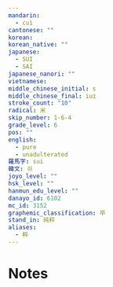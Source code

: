 ```yaml
---
mandarin:
  - cuì
cantonese: ""
korean:
korean_native: ""
japanese:
  - SUI
  - SAI
japanese_nanori: ""
vietnamese:
middle_chinese_initial: s
middle_chinese_final: iuɪ
stroke_count: "10"
radical: 米
skip_number: 1-6-4
grade_level: 6
pos: ""
english:
  - pure
  - unadulterated
羅馬字: sui
韓文: 쉬
joyo_level: ""
hsk_level: ""
hanmun_edu_level: ""
danayo_id: 6102
mc_id: 3152
graphemic_classification: 卒
stand_in: 純粋
aliases:
  - 粹
---
```


# Notes
